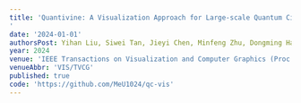```yaml
---
title: 'Quantivine: A Visualization Approach for Large-scale Quantum Circuit Representation and Analysis
'
date: '2024-01-01'
authorsPost: Yihan Liu, Siwei Tan, Jieyi Chen, Minfeng Zhu, Dongming Han, Jianwei Yin, Mingliang Xu, Wei Chen
year: 2024
venue: 'IEEE Transactions on Visualization and Computer Graphics (Proc. of IEEE VIS 2023)'
venueAbbr: 'VIS/TVCG'
published: true
code: 'https://github.com/MeU1024/qc-vis'
---
```

